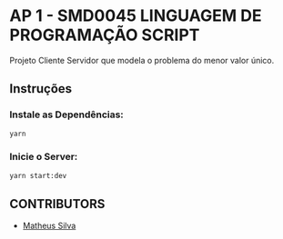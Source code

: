 # AP 1 - SMD0045 LINGUAGEM DE PROGRAMAÇÃO SCRIPT

Projeto Cliente Servidor que modela o problema do menor valor único.

## Instruções

### Instale as Dependências:

```bash
yarn
```

### Inicie o Server:

```bash
yarn start:dev
```

## CONTRIBUTORS

- [Matheus Silva](https://github.com/MeBSilva)
